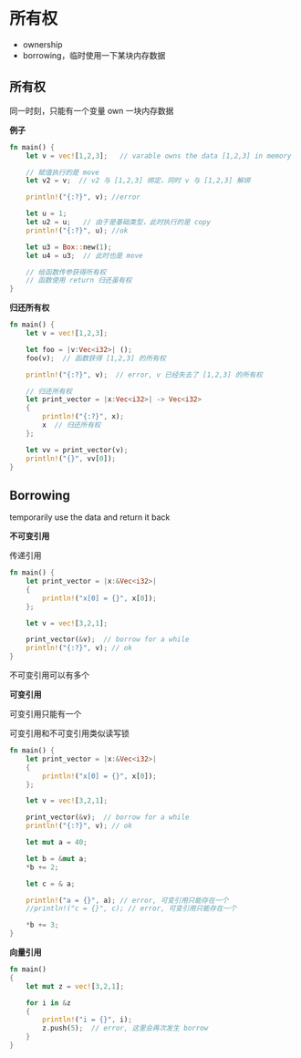 # 所有权

- ownership
- borrowing，临时使用一下某块内存数据


## 所有权

同一时刻，只能有一个变量 own 一块内存数据

**例子**

```rust
fn main() {
    let v = vec![1,2,3];   // varable owns the data [1,2,3] in memory

    // 赋值执行的是 move
    let v2 = v;  // v2 与 [1,2,3] 绑定，同时 v 与 [1,2,3] 解绑

    println!("{:?}", v); //error

    let u = 1;
    let u2 = u;   // 由于是基础类型，此时执行的是 copy
    println!("{:?}", u); //ok

    let u3 = Box::new(1);
    let u4 = u3;  // 此时也是 move

    // 给函数传参获得所有权
    // 函数使用 return 归还虽有权
}
```

**归还所有权**

```rust
fn main() {
    let v = vec![1,2,3];

    let foo = |v:Vec<i32>| ();
    foo(v);  // 函数获得 [1,2,3] 的所有权

    println!("{:?}", v);  // error, v 已经失去了 [1,2,3] 的所有权

    // 归还所有权
    let print_vector = |x:Vec<i32>| -> Vec<i32>
    {
        println!("{:?}", x);
        x  // 归还所有权
    };

    let vv = print_vector(v);
    println!("{}", vv[0]);
}
```

## Borrowing

temporarily use the data and return it back

**不可变引用**

传递引用

```rust
fn main() {
    let print_vector = |x:&Vec<i32>|
    {
        println!("x[0] = {}", x[0]);
    };

    let v = vec![3,2,1];

    print_vector(&v);  // borrow for a while
    println!("{:?}", v); // ok
}
```

不可变引用可以有多个

**可变引用**

可变引用只能有一个

可变引用和不可变引用类似读写锁

```rust
fn main() {
    let print_vector = |x:&Vec<i32>|
    {
        println!("x[0] = {}", x[0]);
    };

    let v = vec![3,2,1];

    print_vector(&v);  // borrow for a while
    println!("{:?}", v); // ok

    let mut a = 40;

    let b = &mut a;
    *b += 2;

    let c = & a;

    println!("a = {}", a); // error, 可变引用只能存在一个
    //println!("c = {}", c); // error, 可变引用只能存在一个

    *b += 3;
}
```


**向量引用**

```rust
fn main()
{
    let mut z = vec![3,2,1];

    for i in &z
    {
        println!("i = {}", i);
        z.push(5);  // error, 这里会再次发生 borrow
    }
}
```

